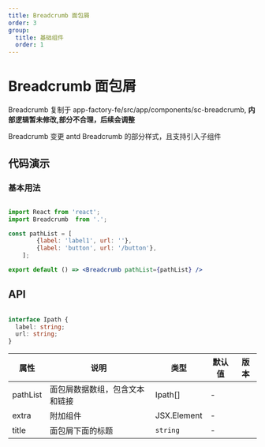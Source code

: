 ```yaml
---
title: Breadcrumb 面包屑
order: 3
group:
  title: 基础组件
  order: 1
---
```


# Breadcrumb 面包屑

Breadcrumb 复制于 app-factory-fe/src/app/components/sc-breadcrumb, **内部逻辑暂未修改,部分不合理，后续会调整**

Breadcrumb 变更 antd Breadcrumb 的部分样式，且支持引入子组件


## 代码演示

### 基本用法

```jsx

import React from 'react';
import Breadcrumb  from '.';

const pathList = [
        {label: 'label1', url: ''},
        {label: 'button', url: '/button'},
    ];

export default () => <Breadcrumb pathList={pathList} />

```

## API

```ts

interface Ipath {
  label: string;
  url: string;
}
```
| 属性 | 说明 | 类型 | 默认值 | 版本 |
| --- | --- | --- | --- | --- |
| pathList | 面包屑数据数组，包含文本和链接 | Ipath[] | - |
| extra | 附加组件 | JSX.Element | - |  |
| title | 面包屑下面的标题 | `string` | - |  |


